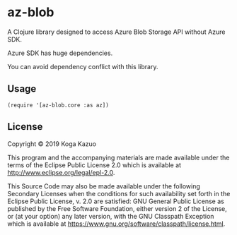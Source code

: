 # az-blob

A Clojure library designed to access Azure Blob Storage API without Azure SDK.

Azure SDK has huge dependencies.

You can avoid dependency conflict with this library.

## Usage

```
(require '[az-blob.core :as az])
```

## License

Copyright © 2019 Koga Kazuo

This program and the accompanying materials are made available under the
terms of the Eclipse Public License 2.0 which is available at
http://www.eclipse.org/legal/epl-2.0.

This Source Code may also be made available under the following Secondary
Licenses when the conditions for such availability set forth in the Eclipse
Public License, v. 2.0 are satisfied: GNU General Public License as published by
the Free Software Foundation, either version 2 of the License, or (at your
option) any later version, with the GNU Classpath Exception which is available
at https://www.gnu.org/software/classpath/license.html.
